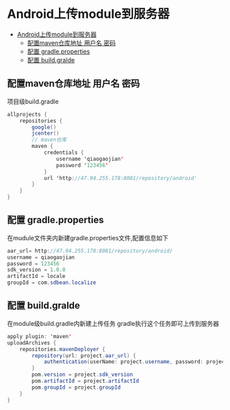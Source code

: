 # Android上传module到服务器

<!-- TOC -->

- [Android上传module到服务器](#android上传module到服务器)
    - [配置maven仓库地址 用户名 密码](#配置maven仓库地址-用户名-密码)
    - [配置 gradle.properties](#配置-gradleproperties)
    - [配置 build.gralde](#配置-buildgralde)

<!-- /TOC -->

## 配置maven仓库地址 用户名 密码

项目级build.gradle

``` java
allprojects {
    repositories {
        google()
        jcenter()
        // maven仓库
        maven {
            credentials {
                username 'qiaogaojian'
                password '123456'
            }
            url 'http://47.94.255.178:8081/repository/android'
        }
    }
}
```

## 配置 gradle.properties

在mudule文件夹内新建gradle.properties文件,配置信息如下

``` java
aar_url= http://47.94.255.178:8081/repository/android/
username = qiaogaojian
password = 123456
sdk_version = 1.0.0
artifactId = locale
groupId = com.sdbean.localize
```

## 配置 build.gralde

在module级build.gradle内新建上传任务 gradle执行这个任务即可上传到服务器

``` java
apply plugin: 'maven'
uploadArchives {
    repositories.mavenDeployer {
        repository(url: project.aar_url) {
            authentication(userName: project.username, password: project.password)
        }
        pom.version = project.sdk_version
        pom.artifactId = project.artifactId
        pom.groupId = project.groupId
    }
}
```